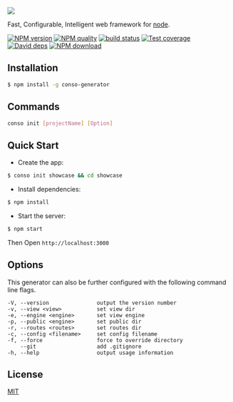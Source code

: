 ![](https://raw.githubusercontent.com/wiki/tageecc/conso/conso.png)

Fast, Configurable, Intelligent web framework for [node](http://nodejs.org).

[![NPM version][npm-image]][npm-url]
[![NPM quality][quality-image]][quality-url]
[![build status][travis-image]][travis-url]
[![Test coverage][codecov-image]][codecov-url]
[![David deps][david-image]][david-url]
[![NPM download][download-image]][download-url]

[npm-image]: https://img.shields.io/npm/v/conso-generator.svg?style=flat-square
[npm-url]: https://npmjs.org/package/conso-generator
[quality-image]: http://npm.packagequality.com/shield/conso-generator.svg
[quality-url]: http://packagequality.com/#?package=conso-generator
[travis-image]: https://img.shields.io/travis/consojs/conso-generator.svg?style=flat-square
[travis-url]: https://travis-ci.org/consojs/conso-generator
[codecov-image]: https://img.shields.io/codecov/c/github/consojs/conso-generator.svg?style=flat-square
[codecov-url]: https://codecov.io/gh/consojs/conso-generator
[david-image]: https://img.shields.io/david/consojs/conso-generator.svg?style=flat-square
[david-url]: https://david-dm.org/consojs/conso-generator
[download-image]: https://img.shields.io/npm/dm/conso-generator.svg?style=flat-square
[download-url]: https://npmjs.org/package/conso-generator

## Installation

```bash
$ npm install -g conso-generator
```
## Commands

```bash
conso init [projectName] [Option]
```

## Quick Start

 - Create the app:
 
```bash
$ conso init showcase && cd showcase
```

 - Install dependencies:
  
```bash
$ npm install
```
  
 - Start the server:
  
```bash
$ npm start
```

 Then Open `http://localhost:3000`

## Options
This generator can also be further configured with the following command line flags.

    -V, --version               output the version number
    -v, --view <view>           set view dir
    -e, --engine <engine>       set view engine
    -p, --public <engine>       set public dir
    -r, --routes <routes>       set routes dir
    -c, --config <filename>     set config filename
    -f, --force                 force to override directory
        --git                   add .gitignore
    -h, --help                  output usage information



## License

[MIT](LICENSE)